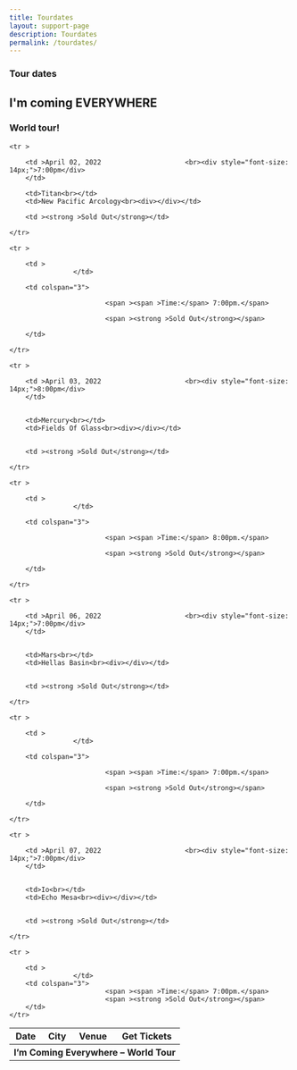 ```yaml
---
title: Tourdates
layout: support-page
description: Tourdates
permalink: /tourdates/
---
```


<html lang="en">

<body>
<div class="container">
  <h3>Tour dates</h3>
  <h2>I'm coming EVERYWHERE</h2>
  <h3>World tour!</h3>
  
  <table cellspacing="0">
	<tbody>
		<tr >
			<th scope="col" >Date</th>
					<th scope="col" >City</th>
			<th scope="col" >Venue</th>
					<th scope="col" >Get Tickets</th>
				</tr>
	</tbody>
	
<tbody>
	<tr>
		<th colspan="4" >
			I’m Coming Everywhere – World Tour<br>		</th>
	</tr>	
</tbody>

<tbody>
	
	<tr >
	
		<td >April 02, 2022						<br><div style="font-size: 14px;">7:00pm</div>
		</td>
		
		<td>Titan<br></td>
		<td>New Pacific Arcology<br><div></div></td>

		<td ><strong >Sold Out</strong></td>
		
	</tr>
	
	<tr >
	
		<td >
					</td>
		
		<td colspan="3">
		
							<span ><span >Time:</span> 7:00pm.</span>

							<span ><strong >Sold Out</strong></span>

		</td>
	
	</tr>
</tbody>	

<tbody>
	
	<tr >
	
		<td >April 03, 2022						<br><div style="font-size: 14px;">8:00pm</div>
		</td>
		
		
		<td>Mercury<br></td>
		<td>Fields Of Glass<br><div></div></td>
		
	                
		<td ><strong >Sold Out</strong></td>
		
	</tr>
	
	<tr >
	
		<td >
					</td>
		
		<td colspan="3">
		
							<span ><span >Time:</span> 8:00pm.</span>

							<span ><strong >Sold Out</strong></span>
	
		</td>
	
	</tr>
</tbody>	

<tbody>
	
	<tr >
	
		<td >April 06, 2022						<br><div style="font-size: 14px;">7:00pm</div>
		</td>
		
		
		<td>Mars<br></td>
		<td>Hellas Basin<br><div></div></td>
		
	                
		<td ><strong >Sold Out</strong></td>
		
	</tr>
	
	<tr >
	
		<td >
					</td>
		
		<td colspan="3">
		
							<span ><span >Time:</span> 7:00pm.</span>
						
							<span ><strong >Sold Out</strong></span>

		</td>
	
	</tr>
</tbody>	

<tbody>
	
	<tr >
	
		<td >April 07, 2022						<br><div style="font-size: 14px;">7:00pm</div>
		</td>
		
		
		<td>Io<br></td>
		<td>Echo Mesa<br><div></div></td>
		
	                
		<td ><strong >Sold Out</strong></td>
		
	</tr>
	
	<tr >

		<td >
					</td>
		<td colspan="3">
							<span ><span >Time:</span> 7:00pm.</span>
							<span ><strong >Sold Out</strong></span>
		</td>
	</tr>
</tbody>	
</table>
</div>
</body>
</html> 
